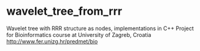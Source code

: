 # wavelet_tree_from_rrr

Wavelet tree with RRR structure as nodes, implementations in C++
Project for Bioinformatics course at University of Zagreb, Croatia http://www.fer.unizg.hr/predmet/bio
